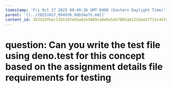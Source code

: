 ```yaml
---
timestamp: 'Fri Oct 17 2025 09:49:36 GMT-0400 (Eastern Daylight Time)'
parent: '[[../20251017_094936.8db54a75.md]]'
content_id: 38352dfbec13b5107e02a82e3689ca0ebe5de7805a0123da417f13c447e0beb3
---
```


# question: Can you write the test file using deno.test for this concept based on the assignment details file requirements for testing
